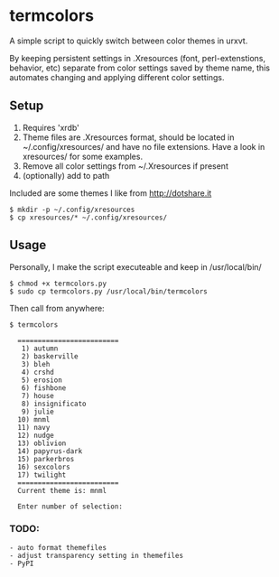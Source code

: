 # termcolors #

A simple script to quickly switch between color themes in urxvt.

By keeping persistent settings in .Xresources (font, perl-extenstions, behavior, etc) separate from color settings saved by theme name, this automates changing and applying different color settings.

## Setup ##
1. Requires 'xrdb'
2. Theme files are .Xresources format, should be located in ~/.config/xresources/ and have no file extensions. Have a look in xresources/ for some examples.
3. Remove all color settings from ~/.Xresources if present
4. (optionally) add to path

Included are some themes I like from http://dotshare.it

```
$ mkdir -p ~/.config/xresources
$ cp xresources/* ~/.config/xresources/
```

## Usage ##
Personally, I make the script executeable and keep in /usr/local/bin/
```
$ chmod +x termcolors.py
$ sudo cp termcolors.py /usr/local/bin/termcolors
```

Then call from anywhere:
```
$ termcolors
```

```
  =========================
   1) autumn
   2) baskerville
   3) bleh
   4) crshd
   5) erosion
   6) fishbone
   7) house
   8) insignificato
   9) julie
  10) mnml
  11) navy
  12) nudge
  13) oblivion
  14) papyrus-dark
  15) parkerbros
  16) sexcolors
  17) twilight
  =========================
  Current theme is: mnml
  
  Enter number of selection: 
```

### TODO: ###
    - auto format themefiles
    - adjust transparency setting in themefiles
    - PyPI
